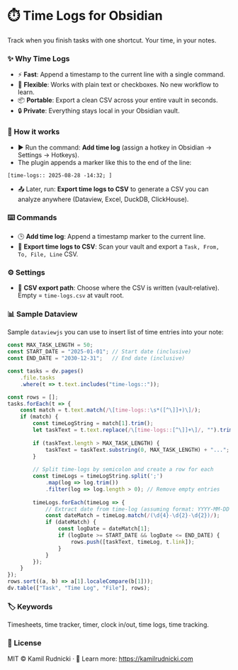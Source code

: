 # ⏱️ Time Logs for Obsidian

Track when you finish tasks with one shortcut. Your time, in your notes.

### ✨ Why Time Logs
- ⚡️ **Fast**: Append a timestamp to the current line with a single command.
- 🧩 **Flexible**: Works with plain text or checkboxes. No new workflow to learn.
- 📦 **Portable**: Export a clean CSV across your entire vault in seconds.
- 🔒 **Private**: Everything stays local in your Obsidian vault.

### 🧭 How it works
- ▶️ Run the command: **Add time log** (assign a hotkey in Obsidian → Settings → Hotkeys).
- The plugin appends a marker like this to the end of the line:
```text
[time-logs:: 2025-08-28 -14:32; ]
```
- 📤 Later, run: **Export time logs to CSV** to generate a CSV you can analyze anywhere (Dataview, Excel, DuckDB, ClickHouse).

### ⌨️ Commands
- 🕒 **Add time log**: Append a timestamp marker to the current line.
- 📄 **Export time logs to CSV**: Scan your vault and export a `Task, From, To, File, Line` CSV.

### ⚙️ Settings
- 📁 **CSV export path**: Choose where the CSV is written (vault‑relative). Empty = `time-logs.csv` at vault root.

### 📊 Sample Dataview

Sample `dataviewjs` you can use to insert list of time entries into your note:

```js
const MAX_TASK_LENGTH = 50;
const START_DATE = "2025-01-01"; // Start date (inclusive)
const END_DATE = "2030-12-31";   // End date (inclusive)

const tasks = dv.pages()
    .file.tasks
    .where(t => t.text.includes("time-logs::"));

const rows = [];
tasks.forEach(t => {
    const match = t.text.match(/\[time-logs::\s*([^\]]+)\]/);
    if (match) {
        const timeLogString = match[1].trim();
        let taskText = t.text.replace(/\[time-logs::[^\]]+\]/, "").trim();
        
        if (taskText.length > MAX_TASK_LENGTH) {
            taskText = taskText.substring(0, MAX_TASK_LENGTH) + "...";
        }
        
        // Split time-logs by semicolon and create a row for each
        const timeLogs = timeLogString.split(';')
            .map(log => log.trim())
            .filter(log => log.length > 0); // Remove empty entries
        
        timeLogs.forEach(timeLog => {
            // Extract date from time-log (assuming format: YYYY-MM-DD -HH:MM)
            const dateMatch = timeLog.match(/(\d{4}-\d{2}-\d{2})/);
            if (dateMatch) {
                const logDate = dateMatch[1];
                if (logDate >= START_DATE && logDate <= END_DATE) {
                    rows.push([taskText, timeLog, t.link]);
                }
            }
        });
    }
});
rows.sort((a, b) => a[1].localeCompare(b[1]));
dv.table(["Task", "Time Log", "File"], rows);
```

### 🏷️ Keywords
Timesheets, time tracker, timer, clock in/out, time logs, time tracking.

### 📝 License
MIT © Kamil Rudnicki · 🔗 Learn more: https://kamilrudnicki.com

